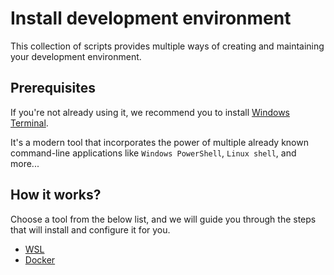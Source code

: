 # Install development environment

This collection of scripts provides multiple ways of creating and maintaining your development environment.

## Prerequisites

If you're not already using it, we recommend you to install
[Windows Terminal](https://www.microsoft.com/en-US/p/windows-terminal/9n0dx20hk701?activetab=pivot:overviewtab).

It's a modern tool that incorporates the power of multiple already known command-line applications like
`Windows PowerShell`, `Linux shell`, and more...

## How it works?

Choose a tool from the below list, and we will guide you through the steps that will install and configure it for you.

- [WSL](wsl/README.md)
- [Docker](docker/README.md)
